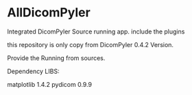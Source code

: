 # AllDicomPyler
Integrated DicomPyler Source running app. include the plugins

this repository is only copy from DicomPyler 0.4.2 Version.

Provide the Running from sources.

Dependency LIBS:

matplotlib  1.4.2
pydicom     0.9.9

